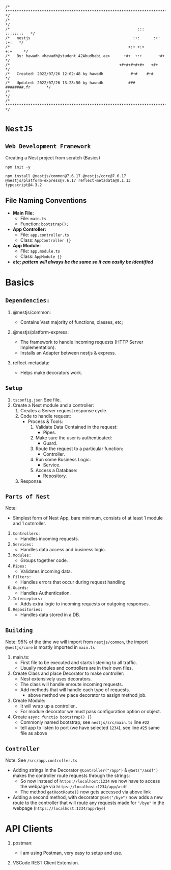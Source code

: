 ```
/* ************************************************************************** */
/*                                                                            */
/*                                                        :::      ::::::::   */
/*   nestjs                                             :+:      :+:    :+:   */
/*                                                    +:+ +:+         +:+     */
/*   By: hawadh <hawadh@student.42Abudhabi.ae>      +#+  +:+       +#+        */
/*                                                +#+#+#+#+#+   +#+           */
/*   Created: 2022/07/26 12:02:48 by hawadh            #+#    #+#             */
/*   Updated: 2022/07/26 13:28:50 by hawadh           ###   ########.fr       */
/*                                                                            */
/* ************************************************************************** */
```

# `NestJS`

## `Web Development Framework`

Creating a Nest project from scratch (Basics)

```
npm init -y

npm install @nestjs/common@7.6.17 @nestjs/core@7.6.17 @nestjs/platform-express@7.6.17 reflect-metadata@0.1.13 typescript@4.3.2

```

## File Naming Conventions

-   **Main File:**
    -   File: `main.ts`
    -   Function: `bootstrap();`
-   **App Controller:**
    -   File: `app.controller.ts`
    -   Class:  `AppController {}`
-   **App Module:**
    -   File: `app.module.ts`
    -   Class: `AppModule {}`
- ***etc; pattern will always be the same so it can easily be identified***

#   Basics

## `Dependencies:`

1.  @nestjs/common:
    -   Contains Vast majority of functions, classes, etc;

2.  @nestjs/platform-express:
    -   The framework to handle incoming requests (HTTP Server Implementation).
    -   Installs an Adapter between nestjs & express.
3.  reflect-metadata:
    -   Helps make decorators work.

## `Setup`

1.  `tsconfig.json` See file.
2.  Create a Nest module and a controller:
    1.  Creates a Server request response cycle.
    2.  Code to handle request:
        - Process & Tools:
            1.  Validate Data Contained in the request:
                - Pipes.
            2.  Make sure the user is authenticated:
                - Guard.
            3.  Route the request to a particular function:
                - Controller.
            4.  Run some Business Logic:
                - Service.
            5.  Access a Database:
                - Repository.
    3.  Response.

##  `Parts of Nest`

Note:
   - Simplest form of Nest App, bare minimum, consists of at least 1 module and 1 cotnroller.

1.  `Controllers:`
    - Handles incoming requests.
2.  `Services:`
    - Handles data access and business logic.
3.  `Modules:`
    - Groups together code.
4.  `Pipes:`
    - Validates incoming data.
5.  `Filters:`
    - Handles errors that occur during request handling
6.  `Guards:`
    - Handles Authentication.
7.  `Interceptors:`
    - Adds extra logic to incoming requests or outgoing responses.
8.  `Repositories:`
    - Handles data stored in a DB.

## `Building`

Note:   95% of the time we will import from `nestjs/common`, the import `@nestjs/core` is mostly imported in `main.ts`

1.  main.ts:
    -   First file to be executed and starts listening to all traffic.
    -   Usually modules and controllers are in their own files.
2.  Create Class and place Decorator to make controller:
    -   Nest extensively uses decorators.
    -   The class will handle enroute incoming requests.
    -   Add methods that will handle each type of requests.
        -   above method we place decorator to assign method job.
3.  Create Module:
    -   It will wrap up a controller..
    -   For module decorator we must pass configuration option or object.
4.  Create `async functio bootstrap() {}`
    -   Commonly named bootstrap, see `nestjs/src/main.ts` line `#22`
    -   tell app to listen to port (we have selected `1234`), see line `#25` same file as above

## `Controller`

Note: See `/src/app.controller.ts`

-   Adding strings in the Decorator `@Controller("/app")` & `@Get("/asdf")` makes the controller route requests through the strings:
    -   So now instead of `https://localhost:1234` we now have to access the webpage via `https://localhost:1234/app/asdf`
    -   The method `getRootRoute()` now gets accessed via above link
-   Adding a second method, with decorator `@Get("/bye")` now adds a new route to the controller that will route any requests made for `"/bye"` in the webpage (`https://localhost:1234/app/bye`)

# API Clients

1.  postman:
    -   I am using Postman, very easy to setup and use.

2.  VSCode REST Client Extension.
